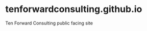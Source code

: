 tenforwardconsulting.github.io
==============================

Ten Forward Consulting public facing site
